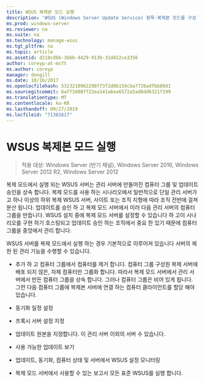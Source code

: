 ```yaml
---
title: WSUS 복제본 모드 실행
description: 'WSUS (Windows Server Update Service) 항목-복제본 모드를 구성 하는 방법 '
ms.prod: windows-server
ms.reviewer: na
ms.suite: na
ms.technology: manage-wsus
ms.tgt_pltfrm: na
ms.topic: article
ms.assetid: d218cd6b-3b6b-4429-913b-31d412ce3356
author: coreyp-at-msft
ms.author: coreyp
manager: dongill
ms.date: 10/16/2017
ms.openlocfilehash: 5323210962298ff3f2d0b159cba7726adfbb89d1
ms.sourcegitcommit: 6aff3d88ff22ea141a6ea6572a5ad8dd6321f199
ms.translationtype: MT
ms.contentlocale: ko-KR
ms.lasthandoff: 09/27/2019
ms.locfileid: "71361617"
---
```

# <a name="running-wsus-replica-mode"></a>WSUS 복제본 모드 실행

>적용 대상: Windows Server (반기 채널), Windows Server 2016, Windows Server 2012 R2, Windows Server 2012

복제 모드에서 실행 되는 WSUS 서버는 관리 서버에 만들어진 컴퓨터 그룹 및 업데이트 승인을 상속 합니다. 복제 모드를 사용 하는 시나리오에서 일반적으로 단일 관리 서버가 고 하나 이상의 하위 복제 WSUS 서버, 사이트 또는 조직 지형에 따라 조직 전반에 걸쳐 분산 됩니다. 업데이트를 승인 하 고 복제 모드 서버에서 미러 다음 관리 서버의 컴퓨터 그룹을 만듭니다. WSUS 설치 중에 복제 모드 서버를 설정할 수 있습니다 하 고이 시나리오를 구현 하기 호스팅되고 업데이트 승인 하는 조직에서 중요 한 있기 때문에 컴퓨터 그룹을 중앙에서 관리 합니다.

WSUS 서버를 복제 모드에서 실행 하는 경우 기본적으로 이루어져 있습니다 서버의 제한 된 관리 기능을 수행할 수 있습니다.

-   추가 하 고 컴퓨터 그룹에서 컴퓨터를 제거 합니다. 컴퓨터 그룹 구성원 복제 서버에 배포 되지 않은, 자체 컴퓨터만 그룹화 합니다. 따라서 복제 모드 서버에서 관리 서버에서 만든 컴퓨터 그룹을 상속 합니다. 그러나 컴퓨터 그룹은 비어 있게 됩니다. 그런 다음 컴퓨터 그룹에 복제본 서버에 연결 하는 컴퓨터 클라이언트를 할당 해야 있습니다.

-   동기화 일정 설정

-   프록시 서버 설정 지정

-   업데이트 원본을 지정합니다. 이 관리 서버 이외의 서버 수 있습니다.

-   사용 가능한 업데이트 보기

-   업데이트, 동기화, 컴퓨터 상태 및 서버에서 WSUS 설정 모니터링

-   복제 모드 서버에서 사용할 수 있는 보고서 모든 표준 WSUS를 실행 합니다.



